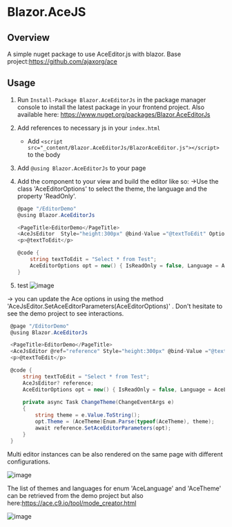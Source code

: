 # Blazor.AceJS

## Overview
A simple nuget package to use AceEditor.js with blazor. 
Base project:https://github.com/ajaxorg/ace

## Usage
1. Run `Install-Package Blazor.AceEditorJs` in the package manager console to install the latest package in your frontend project. Also available here: https://www.nuget.org/packages/Blazor.AceEditorJs
2. Add references to necessary js in your `index.html`
    - Add `<script src="_content/Blazor.AceEditorJs/BlazorAceEditor.js"></script>` to the body
3. Add `@using Blazor.AceEditorJs` to your page
4. Add the component to your view and build the editor like so:
    ->Use the class 'AceEditorOptions' to select the theme, the language and the property 'ReadOnly'.
    ```c#
    @page "/EditorDemo"
    @using Blazor.AceEditorJs   

    <PageTitle>EditorDemo</PageTitle>
    <AceJsEditor  Style="height:300px" @bind-Value ="@textToEdit" Options="opt"></AceJsEditor>
    <p>@textToEdit</p>

    @code {
        string textToEdit = "Select * from Test";
        AceEditorOptions opt = new() { IsReadOnly = false, Language = AceLanguage.sqlserver, Theme = AceTheme.sqlserver };
    }

    ```
    
5. test
![image](https://user-images.githubusercontent.com/46160493/186119032-dde36180-579a-4f68-a553-f04533c8ecba.png)


-> you can update the Ace options in using the method 'AceJsEditor.SetAceEditorParameters(AceEditorOptions)' . Don't hesitate to see the demo project to see interactions.

   ```c#
    @page "/EditorDemo"
    @using Blazor.AceEditorJs   

    <PageTitle>EditorDemo</PageTitle>
    <AceJsEditor @ref="reference" Style="height:300px" @bind-Value ="@textToEdit" Options="opt"></AceJsEditor>
    <p>@textToEdit</p>

    @code {
        string textToEdit = "Select * from Test";
        AceJsEditor? reference;
        AceEditorOptions opt = new() { IsReadOnly = false, Language = AceLanguage.sqlserver, Theme = AceTheme.sqlserver };
        
        private async Task ChangeTheme(ChangeEventArgs e)
        {
            string theme = e.Value.ToString();
            opt.Theme = (AceTheme)Enum.Parse(typeof(AceTheme), theme);
            await reference.SetAceEditorParameters(opt);
        }
    }
   ```
   
   Multi editor instances can be also rendered on the same page with different configurations.
   
![image](https://user-images.githubusercontent.com/46160493/187048810-d0474300-73be-412f-88ae-04bb7fab1da6.png)


The list of themes and languages for enum 'AceLanguage' and 'AceTheme' can be retrieved from the demo project but also here:https://ace.c9.io/tool/mode_creator.html

![image](https://user-images.githubusercontent.com/46160493/187050691-8b3e765c-19c0-4ec5-8b4f-c79425b4bd7b.png)

